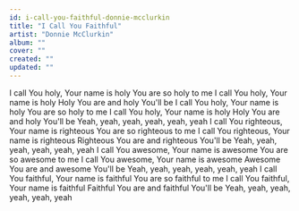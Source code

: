```yaml
---
id: i-call-you-faithful-donnie-mcclurkin
title: "I Call You Faithful"
artist: "Donnie McClurkin"
album: ""
cover: ""
created: ""
updated: ""
---
```


I call You holy, Your name is holy
You are so holy to me
I call You holy, Your name is holy
Holy You are and holy You'll be
I call You holy, Your name is holy
You are so holy to me
I call You holy, Your name is holy
Holy You are and holy You'll be
Yeah, yeah, yeah, yeah, yeah, yeah
I call You righteous, Your name is righteous
You are so righteous to me
I call You righteous, Your name is righteous
Righteous You are and righteous You'll be
Yeah, yeah, yeah, yeah, yeah, yeah
I call You awesome, Your name is awesome
You are so awesome to me
I call You awesome, Your name is awesome
Awesome You are and awesome You'll be
Yeah, yeah, yeah, yeah, yeah, yeah
I call You faithful, Your name is faithful
You are so faithful to me
I call You faithful, Your name is faithful
Faithful You are and faithful You'll be
Yeah, yeah, yeah, yeah, yeah, yeah